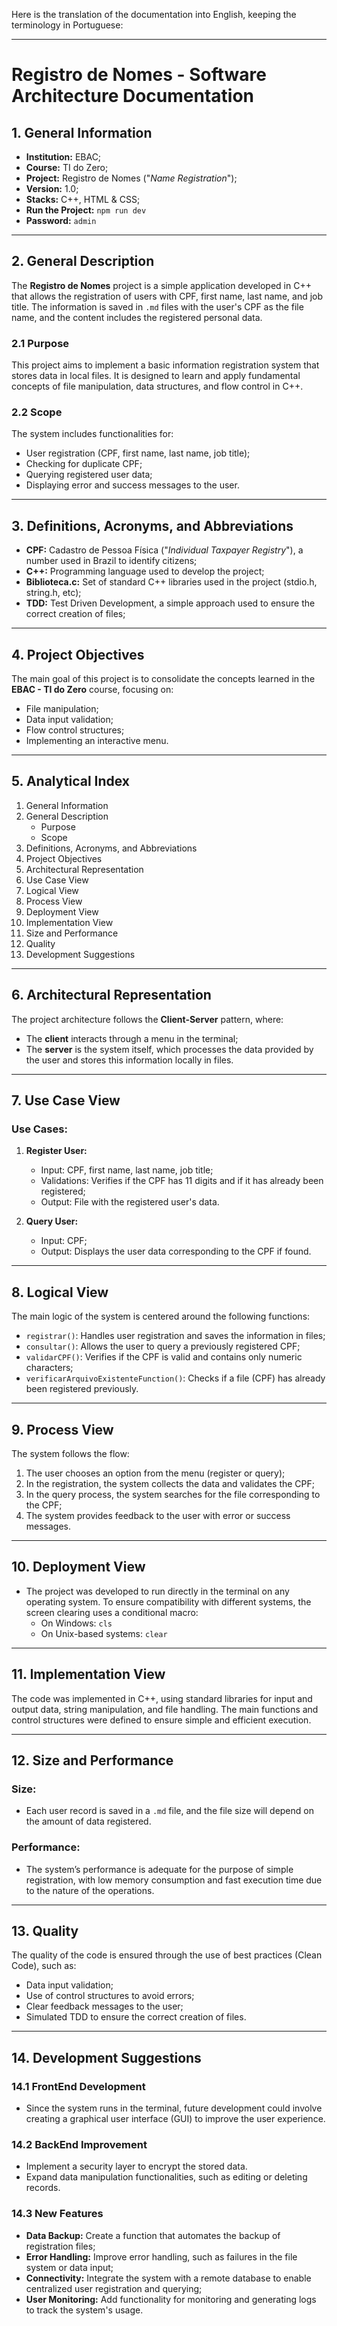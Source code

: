 Here is the translation of the documentation into English, keeping the terminology in Portuguese:

---

# Registro de Nomes - Software Architecture Documentation

## 1. General Information
- **Institution:** EBAC;
- **Course:** TI do Zero;
- **Project:** Registro de Nomes ("_Name Registration_");
- **Version:** 1.0;
- **Stacks:** C++, HTML & CSS;
- **Run the Project:** `npm run dev`
- **Password:** `admin`

---

## 2. General Description

The **Registro de Nomes** project is a simple application developed in C++ that allows the registration of users with CPF, first name, last name, and job title. The information is saved in `.md` files with the user's CPF as the file name, and the content includes the registered personal data.

### 2.1 Purpose

This project aims to implement a basic information registration system that stores data in local files. It is designed to learn and apply fundamental concepts of file manipulation, data structures, and flow control in C++.

### 2.2 Scope

The system includes functionalities for:
- User registration (CPF, first name, last name, job title);
- Checking for duplicate CPF;
- Querying registered user data;
- Displaying error and success messages to the user.

---

## 3. Definitions, Acronyms, and Abbreviations

- **CPF:** Cadastro de Pessoa Física ("_Individual Taxpayer Registry_"), a number used in Brazil to identify citizens;
- **C++:** Programming language used to develop the project;
- **Biblioteca.c:** Set of standard C++ libraries used in the project (stdio.h, string.h, etc);
- **TDD:** Test Driven Development, a simple approach used to ensure the correct creation of files;

---

## 4. Project Objectives

The main goal of this project is to consolidate the concepts learned in the **EBAC - TI do Zero** course, focusing on:
- File manipulation;
- Data input validation;
- Flow control structures;
- Implementing an interactive menu.

---

## 5. Analytical Index

1. General Information
2. General Description
   - Purpose
   - Scope
3. Definitions, Acronyms, and Abbreviations
4. Project Objectives
5. Architectural Representation
6. Use Case View
7. Logical View
8. Process View
9. Deployment View
10. Implementation View
11. Size and Performance
12. Quality
13. Development Suggestions

---

## 6. Architectural Representation

The project architecture follows the **Client-Server** pattern, where:
- The **client** interacts through a menu in the terminal;
- The **server** is the system itself, which processes the data provided by the user and stores this information locally in files.

---

## 7. Use Case View

### Use Cases:
1. **Register User:**
   - Input: CPF, first name, last name, job title;
   - Validations: Verifies if the CPF has 11 digits and if it has already been registered;
   - Output: File with the registered user's data.

2. **Query User:**
   - Input: CPF;
   - Output: Displays the user data corresponding to the CPF if found.

---

## 8. Logical View

The main logic of the system is centered around the following functions:

- `registrar()`: Handles user registration and saves the information in files;
- `consultar()`: Allows the user to query a previously registered CPF;
- `validarCPF()`: Verifies if the CPF is valid and contains only numeric characters;
- `verificarArquivoExistenteFunction()`: Checks if a file (CPF) has already been registered previously.

---

## 9. Process View

The system follows the flow:
1. The user chooses an option from the menu (register or query);
2. In the registration, the system collects the data and validates the CPF;
3. In the query process, the system searches for the file corresponding to the CPF;
4. The system provides feedback to the user with error or success messages.

---

## 10. Deployment View

- The project was developed to run directly in the terminal on any operating system. To ensure compatibility with different systems, the screen clearing uses a conditional macro:
  - On Windows: `cls`
  - On Unix-based systems: `clear`

---

## 11. Implementation View

The code was implemented in C++, using standard libraries for input and output data, string manipulation, and file handling. The main functions and control structures were defined to ensure simple and efficient execution.

---

## 12. Size and Performance

### Size:
- Each user record is saved in a `.md` file, and the file size will depend on the amount of data registered.

### Performance:
- The system’s performance is adequate for the purpose of simple registration, with low memory consumption and fast execution time due to the nature of the operations.

---

## 13. Quality

The quality of the code is ensured through the use of best practices (Clean Code), such as:
- Data input validation;
- Use of control structures to avoid errors;
- Clear feedback messages to the user;
- Simulated TDD to ensure the correct creation of files.

---

## 14. Development Suggestions

### 14.1 FrontEnd Development
- Since the system runs in the terminal, future development could involve creating a graphical user interface (GUI) to improve the user experience.

### 14.2 BackEnd Improvement
- Implement a security layer to encrypt the stored data.
- Expand data manipulation functionalities, such as editing or deleting records.

### 14.3 New Features
- **Data Backup:** Create a function that automates the backup of registration files;
- **Error Handling:** Improve error handling, such as failures in the file system or data input;
- **Connectivity:** Integrate the system with a remote database to enable centralized user registration and querying;
- **User Monitoring:** Add functionality for monitoring and generating logs to track the system's usage.
